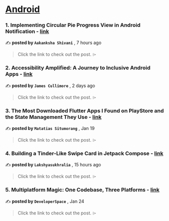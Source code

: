 
<h1><a href=https://medium.com/tag/android/recommended target="_blank" rel="noopener noreferrer">Android</a></h1>
<h3>1. Implementing Circular Pie Progress View in Android Notification - <a href=https://medium.com/@shivaniaakanksha/implementing-circular-pie-progress-view-in-android-notification-3c663908db02?source=tag_recommended_feed---------0-84----------android----------d6801745_3883_4d46_97be_417f204f673a------- target="_blank" rel="noopener noreferrer">link</a></h3>

✍️ **posted by `Aakanksha Shivani`** <date> , 7 hours ago</date>

<blockquote>Click the link to check out the post. ⌲</blockquote>

<h3>2. Accessibility Amplified: A Journey to Inclusive Android Apps - <a href=https://medium.com/gitconnected/accessibility-amplified-a-journey-to-inclusive-android-apps-120d86b56f56?source=tag_recommended_feed---------1-107----------android----------d6801745_3883_4d46_97be_417f204f673a------- target="_blank" rel="noopener noreferrer">link</a></h3>

✍️ **posted by `James Cullimore`** <date> , 2 days ago</date>

<blockquote>Click the link to check out the post. ⌲</blockquote>

<h3>3. The Most Downloaded Flutter Apps I Found on PlayStore and the State Management They Use - <a href=https://medium.com/gitconnected/the-most-downloaded-flutter-apps-i-found-on-playstore-and-the-state-management-they-use-f77f61b6195e?source=tag_recommended_feed---------2-85----------android----------d6801745_3883_4d46_97be_417f204f673a------- target="_blank" rel="noopener noreferrer">link</a></h3>

✍️ **posted by `Matatias Situmorang`** <date> , Jan 19</date>

<blockquote>Click the link to check out the post. ⌲</blockquote>

<h3>4. Building a Tinder-Like Swipe Card in Jetpack Compose - <a href=https://medium.com/@lakshyasukhralia/building-a-tinder-like-swipe-card-in-jetpack-compose-facb37f6f28e?source=tag_recommended_feed---------3-84----------android----------d6801745_3883_4d46_97be_417f204f673a------- target="_blank" rel="noopener noreferrer">link</a></h3>

✍️ **posted by `Lakshyasukhralia`** <date> , 15 hours ago</date>

<blockquote>Click the link to check out the post. ⌲</blockquote>

<h3>5. Multiplatform Magic: One Codebase, Three Platforms - <a href=https://medium.com/proandroiddev/exploring-firebase-authentication-in-compose-multiplatform-8a662a30ec8e?source=tag_recommended_feed---------4-107----------android----------d6801745_3883_4d46_97be_417f204f673a------- target="_blank" rel="noopener noreferrer">link</a></h3>

✍️ **posted by `DeveloperSpace`** <date> , Jan 24</date>

<blockquote>Click the link to check out the post. ⌲</blockquote>

